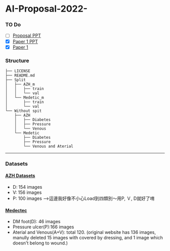 # AI-Proposal-2022-
### TO Do
- [ ] [Proposal PPT](https://docs.google.com/presentation/d/1-ZdYMbY4Zq_WSd2lBxrQ-H3U7_JbkAf37cZSVyEMnW0/edit#slide=id.g124790f166a_3_5)
- [x] [Paper 1 PPT](https://docs.google.com/presentation/d/1gEe2carjGd7-xu7UHD-omJtS8JjAkBb7Xnx80wVPJK8/edit?pli=1#slide=id.g11da5a5c396_1_35)
- [x] [Paper 1](https://web.kamihq.com/web/viewer.html?state=%7B%22ids%22%3A%5B%22105X3WRWJ7eBbkGrrT2koD84wVLBnR5WX%22%5D%2C%22action%22%3A%22open%22%2C%22userId%22%3A%22101601498344690328896%22%2C%22resourceKeys%22%3A%7B%7D%7D&kami_user_id=27731356)

### Structure
```
├── LICENSE
├── README.md
├── Split
│   ├── AZH_m
│   │   ├── train
│   │   └── val
│   └── Medetic_m
│       ├── train
│       └── val
└── Without spit
    ├── AZH
    │   ├── Diabetes
    │   ├── Pressure
    │   └── Venous
    └── Medetic
        ├── Diabetes
        ├── Pressure
        └── Venous and Aterial
```
----------------
### Datasets
#### [AZH Datasets](https://github.com/uwm-bigdata/wound_classification/tree/main/data/original%20images)
* D: 154 images
* V: 156 images
* P: 100 images
-->這邊我好像不小心Load到四類別～用P, Ｖ, D就好了唷

#### **[Medectec](http://www.medetec.co.uk/files/medetec-image-databases.html)** 
* DM foot(D): 46 images
* Pressure ulcer(P):166 images
* Aterial and Venous(A+V): total 120. (original website has 136 images, manully deleted 15 images with covered by dressing, and 1 image which doesn't belong to wound.)

